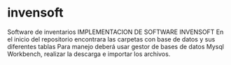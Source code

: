 # invensoft
Software de inventarios
IMPLEMENTACION DE SOFTWARE INVENSOFT 
En el inicio del repositorio encontrara las carpetas con base de datos y sus diferentes tablas
Para manejo deberá usar gestor de bases de datos Mysql Workbench, realizar la descarga e importar los archivos.
 
